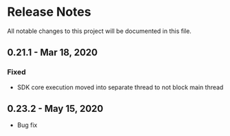 # Release Notes
All notable changes to this project will be documented in this file.

## 0.21.1 - Mar 18, 2020

### Fixed
- SDK core execution moved into separate thread to not block main thread



## 0.23.2 - May 15, 2020
- Bug fix